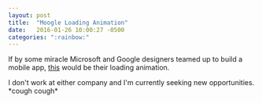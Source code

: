 ```yaml
---
layout: post
title:  "Moogle Loading Animation"
date:   2016-01-26 10:00:27 -0500
categories: ":rainbow:"
---
```


<p>If by some miracle Microsoft and Google designers teamed up to build a mobile app, <a href="http://davemuench.com/moogle">this</a> would be their loading animation.</p>
<p>I don't work at either company and I'm currently seeking new opportunities. *cough cough*
